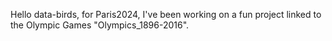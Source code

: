 Hello data-birds, for Paris2024, I've been working on a fun project linked to the Olympic Games "Olympics_1896-2016".
